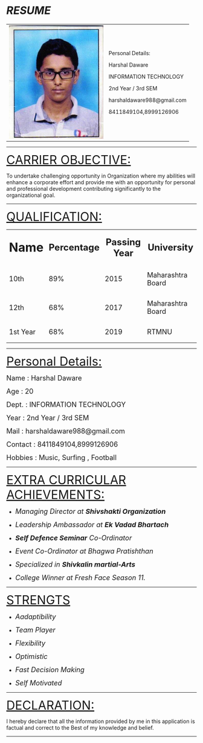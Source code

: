 <html>
<body>
    <h1><i>RESUME</i></h1>
    <table>
        <tr>
            <td><img src="photo.jpg" height="300" width="250"></td>
            <td><p>Personal Details:</p>
            <p>Harshal Daware</p>
            <p>INFORMATION TECHNOLOGY</p>
            <p>2nd Year / 3rd SEM</p>
            <p>harshaldaware988@gmail.com</p>
            <p>8411849104,8999126906</p></td>
        </tr>
    </table>
    <hr size="10 ps">
    <p><font size="6"><u>CARRIER OBJECTIVE:</u></font></p>
    <p>To undertake challenging opportunity in Organization where my abilities will enhance a corporate effort and provide me with an opportunity for personal and professional development contributing significantly to the organizational goal.</p>
    <hr size="4 ps">
        <p><font size="6"><u>QUALIFICATION:</u></font></p>       
     <table>
            <tr>
                <th><p><font size="6">Name</p></th>
                <th><p><font size="5">Percentage</font></p></th>
                <th><p><font size="5">Passing Year</font></p></th>
                <th><p><font size="5">University</font></p></th>
            </tr>
            <tr>
                <td><p><font size="4">10th</font></p></td>
                <td><p><font size="4">89%</font></p></td>
                <td><p><font size="4">2015</font></p></td>
                <td><p><font size="4">Maharashtra Board</font></p></td>
            </tr>
            <tr>
                <td><p><font size="4">12th</font></p></td>
                <td><p><font size="4">68%</font></p></td>
                <td><p><font size="4">2017</font></p></td>
                <td><p><font size="4">Maharashtra Board</font></p></td>
            </tr>
            <tr>
                <td><p><font size="4">1st Year</font></p></td>
                <td><p><font size="4">68%</font></p></td>
                <td><p><font size="4">2019</font></p></td>
                <td><p><font size="4">RTMNU</font></p></td>
            </tr>
     </table>
        <hr size="4 ps">
        <p><font size="6"><u>Personal Details:</u></font></p>
        <p><font size="4">Name     :   Harshal Daware</font></p>
        <p><font size="4">Age      :   20</font></p>
        <p><font size="4">Dept.    :   INFORMATION TECHNOLOGY</font></p>
        <p><font size="4">Year     :   2nd Year / 3rd SEM</font></p>
        <p><font size="4">Mail     :   harshaldaware988@gmail.com</font></p>
        <p><font size="4">Contact  :   8411849104,8999126906</font></p>
        <p><font size="4">Hobbies  :   Music, Surfing , Football</font></p>
        <hr size="4 ps">
        <p><font size="6"><u>EXTRA CURRICULAR ACHIEVEMENTS:</u></font></p>
        <ul> 
            <p><li><font size="4"><i>Managing Director at <strong>Shivshakti Organization</strong></i></font></li></p>
            <p><li><font size="4"><i>Leadership Ambassador at <strong>Ek Vadad Bhartach</strong></i></font></li></p>
            <p><li><font size="4"><i><strong>Self Defence Seminar</strong> Co-Ordinator</i></font></li></p>
            <p><li><font size="4"><i>Event Co-Ordinator at Bhagwa Pratishthan</i></font></li></p>
            <p><li><font size="4"><i>Specialized in <strong>Shivkalin martial-Arts</strong></i></font></li></p>
            <p><li><font size="4"><i>College Winner at Fresh Face Season 11.</i></font></li></p>
        </ul>
        <hr size="4 ps">
        <p><font size="6"><u>STRENGTS</u></font></p>
        <ul> 
            <p><li><font size="4"><i>Aadaptibility</i></font></li></p>
            <p><li><font size="4"><i>Team Player</i></font></li></p>
            <p><li><font size="4"><i>Flexibility</i></font></li></p>
            <p><li><font size="4"><i>Optimistic</i></font></li></p>
            <p><li><font size="4"><i>Fast Decision Making</i></font></li></p>
            <p><li><font size="4"><i>Self Motivated</i></font></li></p>
        </ul>
        <hr size="4 ps">
        <p><font size="6"><u>DECLARATION:</u></font></p>
        <p>I hereby declare that all the information provided by me in this application is factual and correct to the Best of my knowledge and belief.</p>
        <hr size="10 ps">
</body>
</html>
